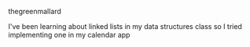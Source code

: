 thegreenmallard

I've been learning about linked lists in my data structures class so I tried implementing one in my calendar app

